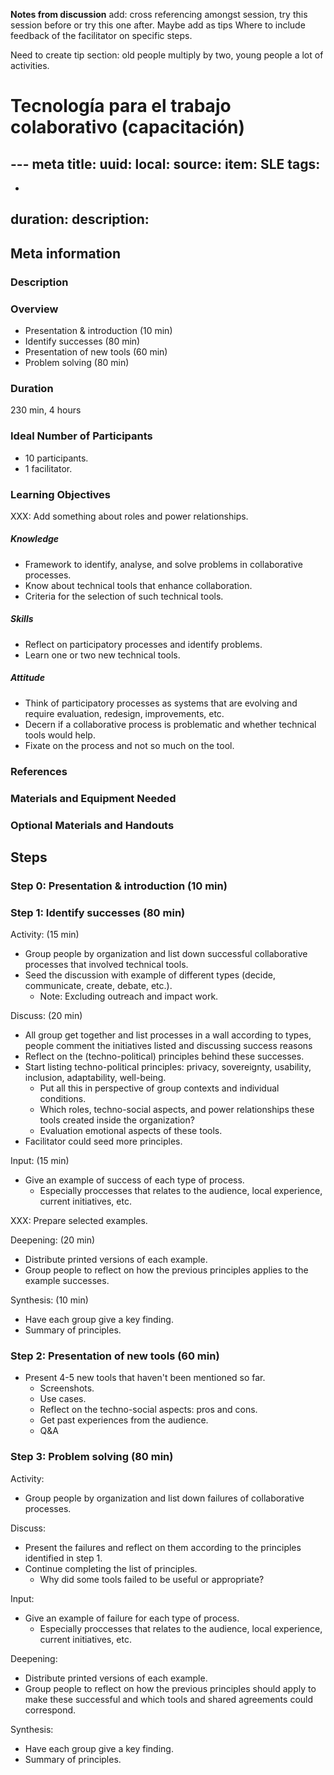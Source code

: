 ﻿**Notes from discussion**
add: cross referencing amongst session, try this session before or try this one after. Maybe add as tips
Where to include feedback of the facilitator on specific steps.

Need to create tip section:
old people multiply by two, young people a lot of activities.

# Tecnología para el trabajo colaborativo (capacitación)
--- meta
title:
uuid:
local:
source:
item: SLE
tags:
  -
  -
duration:
description:
---

## Meta information

### Description

### Overview

- Presentation & introduction (10 min)
- Identify successes (80 min)
- Presentation of new tools (60 min)
- Problem solving (80 min)

### Duration

230 min, 4 hours

### Ideal Number of Participants

- 10 participants.
- 1 facilitator.

### Learning Objectives

XXX: Add something about roles and power relationships.

##### Knowledge

- Framework to identify, analyse, and solve problems in collaborative processes.
- Know about technical tools that enhance collaboration.
- Criteria for the selection of such technical tools.

##### Skills

- Reflect on participatory processes and identify problems.
- Learn one or two new technical tools.

##### Attitude

- Think of participatory processes as systems that are evolving and require evaluation, redesign, improvements, etc.
- Decern if a collaborative process is problematic and whether technical tools would help.
- Fixate on the process and not so much on the tool.

### References

### Materials and Equipment Needed

### Optional Materials and Handouts

## Steps

### Step 0: Presentation & introduction (10 min)

### Step 1: Identify successes (80 min)

Activity: (15 min)

- Group people by organization and list down successful collaborative processes that involved technical tools.
- Seed the discussion with example of different types (decide, communicate, create, debate, etc.).
  - Note: Excluding outreach and impact work.

Discuss: (20 min)

- All group get together and list processes in a wall according to types, people comment the initiatives listed and discussing success reasons
- Reflect on the (techno-political) principles behind these successes.
- Start listing techno-political principles: privacy, sovereignty, usability, inclusion, adaptability, well-being.
  - Put all this in perspective of group contexts and individual conditions.
  - Which roles, techno-social aspects, and power relationships these tools created inside the organization?
  - Evaluation emotional aspects of these tools.
- Facilitator could seed more principles.

Input: (15 min)

- Give an example of success of each type of process.
  - Especially proccesses that relates to the audience, local experience, current initiatives, etc.

XXX: Prepare selected examples.

Deepening: (20 min)

- Distribute printed versions of each example.
- Group people to reflect on how the previous principles applies to the example successes.

Synthesis: (10 min)

- Have each group give a key finding.
- Summary of principles.

### Step 2: Presentation of new tools (60 min)

- Present 4-5 new tools that haven't been mentioned so far.
  - Screenshots.
  - Use cases.
  - Reflect on the techno-social aspects: pros and cons.
  - Get past experiences from the audience.
  - Q&A

### Step 3: Problem solving (80 min)

Activity:

- Group people by organization and list down failures of collaborative processes.

Discuss:

- Present the failures and reflect on them according to the principles identified in step 1.
- Continue completing the list of principles.
  - Why did some tools failed to be useful or appropriate?

Input:

- Give an example of failure for each type of process.
  - Especially proccesses that relates to the audience, local experience, current initiatives, etc.

Deepening:

- Distribute printed versions of each example.
- Group people to reflect on how the previous principles should apply to make these successful and which tools and shared agreements could correspond.

Synthesis:

- Have each group give a key finding.
- Summary of principles.

